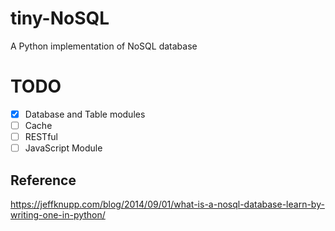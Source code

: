 # tiny-NoSQL
A Python implementation of NoSQL database



# TODO

-[x] Database and Table modules
-[ ] Cache
-[ ] RESTful
-[ ] JavaScript Module

## Reference

https://jeffknupp.com/blog/2014/09/01/what-is-a-nosql-database-learn-by-writing-one-in-python/